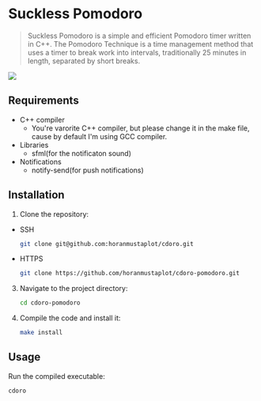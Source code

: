 # Suckless Pomodoro

> Suckless Pomodoro is a simple and efficient Pomodoro timer written in C++.
> The Pomodoro Technique is a time management method that uses a timer to break work into intervals,
> traditionally 25 minutes in length, separated by short breaks.

<img src="https://github.com/horanmustaplot/cdoro-pomodoro/assets/152083466/01c7afca-586e-414b-b994-6de22950efb7" />

## Requirements

- C++ compiler
  - You're varorite C++ compiler, but please change it in the make file, cause by default I'm using GCC compiler.
- Libraries
  - sfml(for the notificaton sound)
- Notifications
  - notify-send(for push notifications)

## Installation

1. Clone the repository:
  - SSH
    ```bash
    git clone git@github.com:horanmustaplot/cdoro.git
    ```
  - HTTPS
    ``` bash
    git clone https://github.com/horanmustaplot/cdoro-pomodoro.git
    ```

3. Navigate to the project directory:
    ```bash
    cd cdoro-pomodoro
    ```

4. Compile the code and install it:
    ```bash
    make install
    ```

## Usage

Run the compiled executable:
```bash
cdoro
